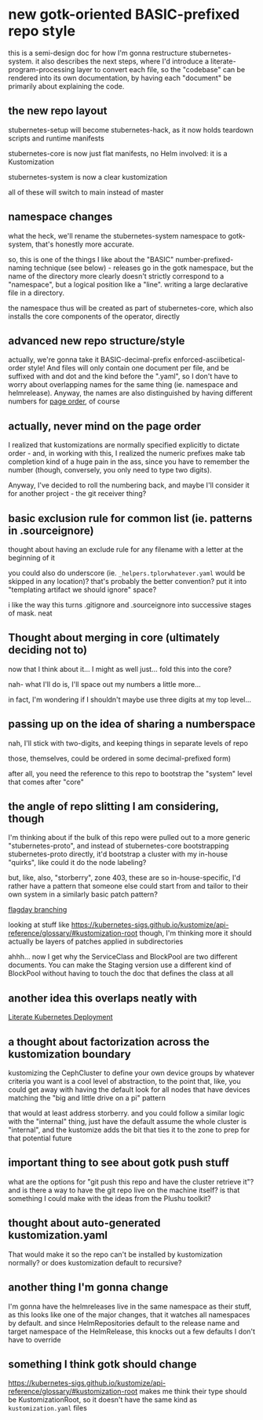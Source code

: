 # new gotk-oriented BASIC-prefixed repo style

this is a semi-design doc for how I'm gonna restructure stubernetes-system. it also describes the next steps, where I'd introduce a literate-program-processing layer to convert each file, so the "codebase" can be rendered into its own documentation, by having each "document" be primarily about explaining the code.

## the new repo layout

stubernetes-setup will become stubernetes-hack, as it now holds teardown scripts and runtime manifests

stubernetes-core is now just flat manifests, no Helm involved: it is a Kustomization

stubernetes-system is now a clear kustomization

all of these will switch to main instead of master

## namespace changes

what the heck, we'll rename the stubernetes-system namespace to gotk-system, that's honestly more accurate.

so, this is one of the things I like about the "BASIC" number-prefixed-naming technique (see below) - releases go in the gotk namespace, but the name of the directory more clearly doesn't strictly correspond to a "namespace", but a logical position like a "line". writing a large declarative file in a directory.

the namespace thus will be created as part of stubernetes-core, which also installs the core components of the operator, directly

## advanced new repo structure/style

actually, we're gonna take it BASIC-decimal-prefix enforced-asciibetical-order style! And files will only contain one document per file, and be suffixed with and dot and the kind before the ".yaml", so I don't have to worry about overlapping names for the same thing (ie. namespace and helmrelease). Anyway, the names are also distinguished by having different numbers for [page order](ae5d3-g6gtd-ed90v-bd7p1-k7g2n), of course

## actually, never mind on the page order

I realized that kustomizations are normally specified explicitly to dictate order - and, in working with this, I realized the numeric prefixes make tab completion kind of a huge pain in the ass, since you have to remember the number (though, conversely, you only need to type two digits).

Anyway, I've decided to roll the numbering back, and maybe I'll consider it for another project - the git receiver thing?

## basic exclusion rule for common list (ie. patterns in .sourceignore)

thought about having an exclude rule for any filename with a letter at the beginning of it

you could also do underscore (ie. `_helpers.tplorwhatever.yaml` would be skipped in any location)? that's probably the better convention? put it into "templating artifact we should ignore" space?

i like the way this turns .gitignore and .sourceignore into successive stages of mask. neat

## Thought about merging in core (ultimately deciding not to)

now that I think about it... I might as well just... fold this into the core?

nah- what I'll do is, I'll space out my numbers a little more...

in fact, I'm wondering if I shouldn't maybe use three digits at my top level...

## passing up on the idea of sharing a numberspace

nah, I'll stick with two-digits, and keeping things in separate levels of repo

those, themselves, could be ordered in some decimal-prefixed form)

after all, you need the reference to this repo to bootstrap the "system" level that comes after "core"

## the angle of repo slitting I am considering, though

I'm thinking about if the bulk of this repo were pulled out to a more generic "stubernetes-proto", and instead of stubernetes-core bootstrapping stubernetes-proto directly, it'd bootstrap a cluster with my in-house "quirks", like could it do the node labeling?

but, like, also, "storberry", zone 403, these are so in-house-specific, I'd rather have a pattern that someone else could start from and tailor to their own system in a similarly basic patch pattern?

[flagday branching](dvhyt-39sq3-crb26-tsrtz-88j6s)

looking at stuff like https://kubernetes-sigs.github.io/kustomize/api-reference/glossary/#kustomization-root though, I'm thinking more it should actually be layers of patches applied in subdirectories

ahhh... now I get why the ServiceClass and BlockPool are two different documents. You can make the Staging version use a different kind of BlockPool without having to touch the doc that defines the class at all

## another idea this overlaps neatly with

[Literate Kubernetes Deployment](wmksq-ayt9a-cs93v-th9v1-96k05)

## a thought about factorization across the kustomization boundary

kustomizing the CephCluster to define your own device groups by whatever criteria you want is a cool level of abstraction, to the point that, like, you could get away with having the default look for all nodes that have devices matching the "big and little drive on a pi" pattern

that would at least address storberry. and you could follow a similar logic with the "internal" thing, just have the default assume the whole cluster is "internal", and the kustomize adds the bit that ties it to the zone to prep for that potential future

## important thing to see about gotk push stuff

what are the options for "git push this repo and have the cluster retrieve it"? and is there a way to have the git repo live on the machine itself? is that something I could make with the ideas from the Plushu toolkit?

## thought about auto-generated kustomization.yaml

That would make it so the repo can't be installed by kustomization normally? or does kustomization default to recursive?

## another thing I'm gonna change

I'm gonna have the helmreleases live in the same namespace as their stuff, as this looks like one of the major changes, that it watches all namespaces by default. and since HelmRepositories default to the release name and target namespace of the HelmRelease, this knocks out a few defaults I don't have to override

## something I think gotk should change

https://kubernetes-sigs.github.io/kustomize/api-reference/glossary/#kustomization-root makes me think their type should be KustomizationRoot, so it doesn't have the same kind as `kustomization.yaml` files
